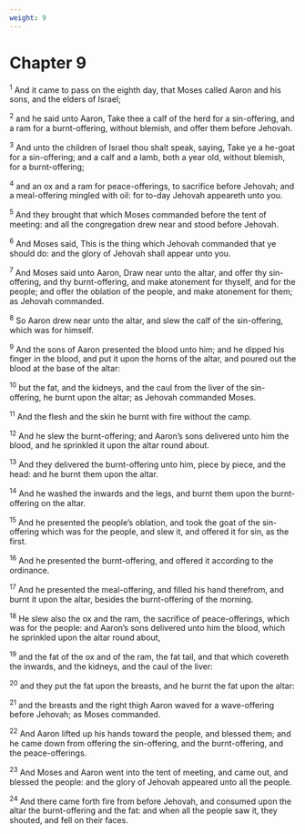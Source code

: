 ```yaml
---
weight: 9
---
```


# Chapter 9

<sup>1</sup> And it came to pass on the eighth day, that Moses called Aaron and his sons, and the elders of Israel; 

<sup>2</sup> and he said unto Aaron, Take thee a calf of the herd for a sin-offering, and a ram for a burnt-offering, without blemish, and offer them before Jehovah. 

<sup>3</sup> And unto the children of Israel thou shalt speak, saying, Take ye a he-goat for a sin-offering; and a calf and a lamb, both a year old, without blemish, for a burnt-offering; 

<sup>4</sup> and an ox and a ram for peace-offerings, to sacrifice before Jehovah; and a meal-offering mingled with oil: for to-day Jehovah appeareth unto you. 

<sup>5</sup> And they brought that which Moses commanded before the tent of meeting: and all the congregation drew near and stood before Jehovah. 

<sup>6</sup> And Moses said, This is the thing which Jehovah commanded that ye should do: and the glory of Jehovah shall appear unto you. 

<sup>7</sup> And Moses said unto Aaron, Draw near unto the altar, and offer thy sin-offering, and thy burnt-offering, and make atonement for thyself, and for the people; and offer the oblation of the people, and make atonement for them; as Jehovah commanded. 

<sup>8</sup> So Aaron drew near unto the altar, and slew the calf of the sin-offering, which was for himself. 

<sup>9</sup> And the sons of Aaron presented the blood unto him; and he dipped his finger in the blood, and put it upon the horns of the altar, and poured out the blood at the base of the altar: 

<sup>10</sup> but the fat, and the kidneys, and the caul from the liver of the sin-offering, he burnt upon the altar; as Jehovah commanded Moses. 

<sup>11</sup> And the flesh and the skin he burnt with fire without the camp. 

<sup>12</sup> And he slew the burnt-offering; and Aaron’s sons delivered unto him the blood, and he sprinkled it upon the altar round about. 

<sup>13</sup> And they delivered the burnt-offering unto him, piece by piece, and the head: and he burnt them upon the altar. 

<sup>14</sup> And he washed the inwards and the legs, and burnt them upon the burnt-offering on the altar. 

<sup>15</sup> And he presented the people’s oblation, and took the goat of the sin-offering which was for the people, and slew it, and offered it for sin, as the first. 

<sup>16</sup> And he presented the burnt-offering, and offered it according to the ordinance. 

<sup>17</sup> And he presented the meal-offering, and filled his hand therefrom, and burnt it upon the altar, besides the burnt-offering of the morning. 

<sup>18</sup> He slew also the ox and the ram, the sacrifice of peace-offerings, which was for the people: and Aaron’s sons delivered unto him the blood, which he sprinkled upon the altar round about, 

<sup>19</sup> and the fat of the ox and of the ram, the fat tail, and that which covereth the inwards, and the kidneys, and the caul of the liver: 

<sup>20</sup> and they put the fat upon the breasts, and he burnt the fat upon the altar: 

<sup>21</sup> and the breasts and the right thigh Aaron waved for a wave-offering before Jehovah; as Moses commanded. 

<sup>22</sup> And Aaron lifted up his hands toward the people, and blessed them; and he came down from offering the sin-offering, and the burnt-offering, and the peace-offerings. 

<sup>23</sup> And Moses and Aaron went into the tent of meeting, and came out, and blessed the people: and the glory of Jehovah appeared unto all the people. 

<sup>24</sup> And there came forth fire from before Jehovah, and consumed upon the altar the burnt-offering and the fat: and when all the people saw it, they shouted, and fell on their faces. 


